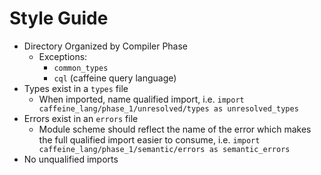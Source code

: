 # Style Guide

* Directory Organized by Compiler Phase
  * Exceptions:
    * `common_types`
    * `cql` (caffeine query language)
* Types exist in a `types` file
  * When imported, name qualified import, i.e. `import caffeine_lang/phase_1/unresolved/types as unresolved_types`
* Errors exist in an `errors` file
  * Module scheme should reflect the name of the error which makes the full qualified import easier to consume, i.e. `import caffeine_lang/phase_1/semantic/errors as semantic_errors`
* No unqualified imports
